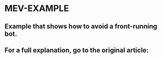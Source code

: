 # MEV-EXAMPLE

## Example that shows how to avoid a front-running bot.

## For a full explanation, go to the original article: 
